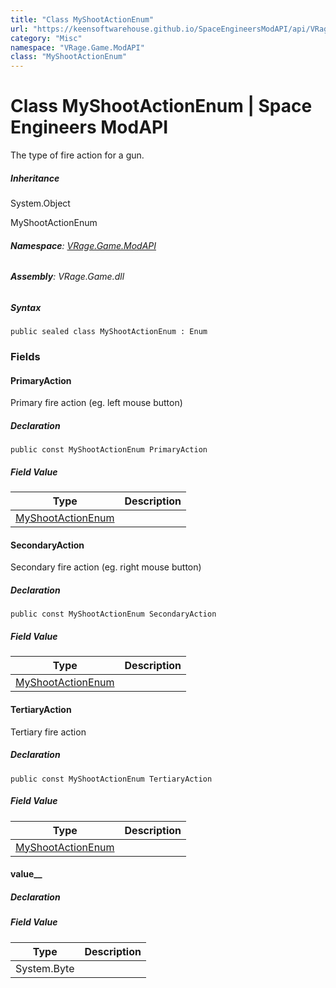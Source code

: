 ```yaml
---
title: "Class MyShootActionEnum"
url: "https://keensoftwarehouse.github.io/SpaceEngineersModAPI/api/VRage.Game.ModAPI.MyShootActionEnum.html"
category: "Misc"
namespace: "VRage.Game.ModAPI"
class: "MyShootActionEnum"
---
```


# Class MyShootActionEnum | Space Engineers ModAPI

The type of fire action for a gun.

##### Inheritance

System.Object

MyShootActionEnum

###### **Namespace**: [VRage.Game.ModAPI](https://keensoftwarehouse.github.io/SpaceEngineersModAPI/api/VRage.Game.ModAPI.html)

###### **Assembly**: VRage.Game.dll

##### Syntax

```
public sealed class MyShootActionEnum : Enum
```

### Fields

#### PrimaryAction

Primary fire action (eg. left mouse button)

##### Declaration

```
public const MyShootActionEnum PrimaryAction
```

##### Field Value

| Type | Description |
| --- | --- |
| [MyShootActionEnum](https://keensoftwarehouse.github.io/SpaceEngineersModAPI/api/VRage.Game.ModAPI.MyShootActionEnum.html) |     |

#### SecondaryAction

Secondary fire action (eg. right mouse button)

##### Declaration

```
public const MyShootActionEnum SecondaryAction
```

##### Field Value

| Type | Description |
| --- | --- |
| [MyShootActionEnum](https://keensoftwarehouse.github.io/SpaceEngineersModAPI/api/VRage.Game.ModAPI.MyShootActionEnum.html) |     |

#### TertiaryAction

Tertiary fire action

##### Declaration

```
public const MyShootActionEnum TertiaryAction
```

##### Field Value

| Type | Description |
| --- | --- |
| [MyShootActionEnum](https://keensoftwarehouse.github.io/SpaceEngineersModAPI/api/VRage.Game.ModAPI.MyShootActionEnum.html) |     |

#### value\_\_

##### Declaration

##### Field Value

| Type | Description |
| --- | --- |
| System.Byte |     |